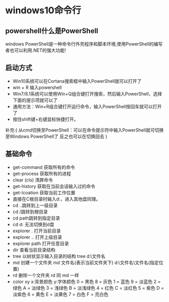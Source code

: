 # windows10命令行
## powershell什么是PowerShell

windows PowerShell是一种命令行外壳程序和脚本环境,使用PowerShell的编写者也可以利用.NET的强大功能!



## 启动方式

- Win10系统可以在Cortana搜索框中输入PowerShell就可以打开了 
- win + R 输入powershell
- Win7/8.1系统可以使用Win+Q组合键打开搜索，然后输入PowerShell，选择下面的提示项就可以了 
- 通用方法：Win+R组合键打开运行命令，输入PowerShell按回车就可以打开了 
- 按住shift键+右键鼠标快捷打开。 

补充:( 从cmd切换至PowerShell：可以在命令提示符中输入PowerShell就可切换至Windows PowerShell了  反之也可以在切换回去 )



## 基础命令

- get-command 获取所有的命令
- get-process 获取所有的进程
- clear (cls) 清屏命令
- get-history 获取在当前会话输入过的命令
- get-lcoation 获取当前工作位置
- 直接在C根目录时输入d:，进入其他盘同理。 
- cd ..跳转到上一级目录 
- cd /跳转到根目录 
- cd path跳转到指定目录 
- cd d: 无法切换到d盘 
- explorer .    打开当前目录 
- explorer ..    打开上级目录 
- explorer  path   打开任意目录 
- dir 查看当前目录结构
- tree 以树状显示输入目录的结构   tree d:\文件名
- md 创建一个文件夹  md 文件名(表示当前文件夹下) d:\文件名\文件名(指定位置)
- rd 删除一个文件夹  rd 同 md 一样
- color xy  x:背景颜色 y:字体颜色
  0 = 黑色 8 = 灰色 1 = 蓝色 9 = 淡蓝色 2 = 绿色 A = 淡绿色 3 = 浅绿色 B = 淡浅绿色 4 = 红色 C = 淡红色 5 = 紫色 D = 淡紫色 6 = 黄色 E = 淡黄色 7 = 白色 F = 亮白色 
